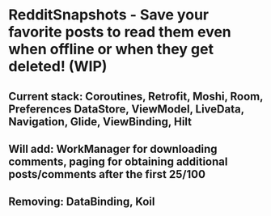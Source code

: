 # RedditSnapshots - Save your favorite posts to read them even when offline or when they get deleted! (WIP)

## Current stack: Coroutines, Retrofit, Moshi, Room, Preferences DataStore, ViewModel, LiveData, Navigation, Glide, ViewBinding, Hilt
## Will add: WorkManager for downloading comments, paging for obtaining additional posts/comments after the first 25/100
## Removing: DataBinding, Koil
